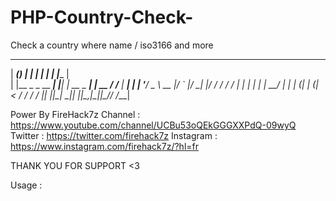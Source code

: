# PHP-Country-Check-
Check a country  where name / iso3166 and more

  ______ _          _    _            _    ______   
 |  ____(_)        | |  | |          | |  |____  |  
 | |__   _ _ __ ___| |__| | __ _  ___| | __   / /___
 |  __| | | '__/ _ \  __  |/ _` |/ __| |/ /  / /_  /
 | |    | | | |  __/ |  | | (_| | (__|   <  / / / / 
 |_|    |_|_|  \___|_|  |_|\__,_|\___|_|\_\/_/ /___|
                                                    
                                                    


Power By FireHack7z
Channel   : https://www.youtube.com/channel/UCBu53oQEkGGGXXPdQ-09wyQ
Twitter   : https://twitter.com/firehack7z
Instagram : https://www.instagram.com/firehack7z/?hl=fr

THANK YOU FOR SUPPORT <3

Usage :

<?php 
    //Load
      require_once "./list.function.php";
      require_once "./check.function.php";
    //Avaible Data : 
    //"name";
    //"alpha-2";
    //"alpha-3";
    //"country-code";
    //"iso_3166-2";
    //"region";
    // "sub-region";
    //"intermediate-region";
    //"region-code";
    //"sub-region-code";
    //"intermediate-region-code";     
    
    //replace $data where avaible data
    //check if exist with $arg (exemple : FRA / USA...)
    
    //Function :
      CountryCheck($arg,$data);
    //Exemple : 
      if(CountryCheck("FRA","alpha-3")){
        echo "ok";
      }
      
     //False Exemple : 
           if(CountryCheck("RANDOM","alpha-3")){
             echo "ok";
           }else{
            echo "error";
           }
  //LISTING
    //Function : CountryList();
    //Exemple : var_dump(CountryList());
    //Exemple 2 : var_dump(CountryList())['name'];
    
    
?>
